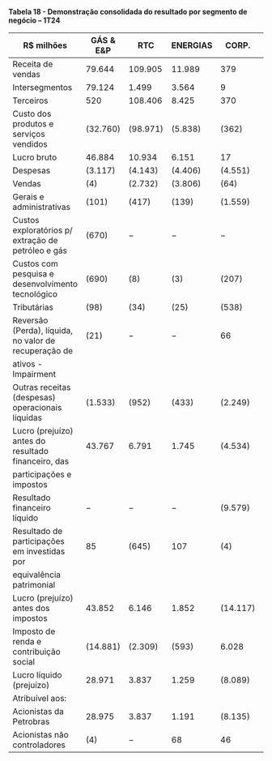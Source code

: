 **Tabela 18 - Demonstração consolidada do resultado por segmento de negócio – 1T24**

| R$ milhões                                              | GÁS & E&P | RTC       | ENERGIAS | CORP. | ELIMIN. | CONSOLIDADO |
|-------------------------------------------------------|-----------|-----------|----------|-------|---------|--------------|
| Receita de vendas                                      | 79.644    | 109.905   | 11.989   | 379   | (84.196)| 117.721      |
| Intersegmentos                                         | 79.124    | 1.499     | 3.564    | 9     | (84.196)| −            |
| Terceiros                                              | 520       | 108.406   | 8.425    | 370   | −       | 117.721      |
| Custo dos produtos e serviços vendidos                | (32.760)  | (98.971)  | (5.838)  | (362) | 80.911  | (57.020)     |
| Lucro bruto                                            | 46.884    | 10.934    | 6.151    | 17    | (3.285) | 60.701      |
| Despesas                                              | (3.117)   | (4.143)   | (4.406)  | (4.551)| −       | (16.217)     |
| Vendas                                                | (4)       | (2.732)   | (3.806)  | (64)  | −       | (6.606)      |
| Gerais e administrativas                               | (101)     | (417)     | (139)    | (1.559)| −       | (2.216)      |
| Custos exploratórios p/ extração de petróleo e gás     | (670)     | −         | −        | −     | −       | (670)        |
| Custos com pesquisa e desenvolvimento tecnológico      | (690)     | (8)       | (3)      | (207) | −       | (908)        |
| Tributárias                                           | (98)      | (34)      | (25)     | (538) | −       | (695)        |
| Reversão (Perda), líquida, no valor de recuperação de  | (21)      | −         | −        | 66    | −       | 45           |
| ativos - Impairment                                   |           |           |          |       |         |              |
| Outras receitas (despesas) operacionais líquidas      | (1.533)   | (952)     | (433)    | (2.249)| −       | (5.167)      |
| Lucro (prejuízo) antes do resultado financeiro, das    | 43.767    | 6.791     | 1.745    | (4.534)| (3.285) | 44.484      |
| participações e impostos                               |           |           |          |       |         |              |
| Resultado financeiro líquido                             | −         | −         | −        | (9.579)| −       | (9.579)      |
| Resultado de participações em investidas por             | 85        | (645)     | 107      | (4)   | −       | (457)        |
| equivalência patrimonial                               |           |           |          |       |         |              |
| Lucro (prejuízo) antes dos impostos                    | 43.852    | 6.146     | 1.852    | (14.117)| (3.285) | 34.448      |
| Imposto de renda e contribuição social                | (14.881)  | (2.309)   | (593)    | 6.028 | 1.117   | (10.638)     |
| Lucro líquido (prejuízo)                               | 28.971    | 3.837     | 1.259    | (8.089)| (2.168) | 23.810      |
| Atribuível aos:                                       |           |           |          |       |         |              |
| Acionistas da Petrobras                                | 28.975    | 3.837     | 1.191    | (8.135)| (2.168) | 23.700      |
| Acionistas não controladores                            | (4)       | −         | 68       | 46    | −       | 110          |